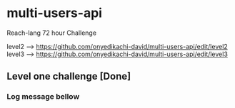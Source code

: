 # multi-users-api
Reach-lang 72 hour Challenge

level2 --> https://github.com/onyedikachi-david/multi-users-api/edit/level2
level3 --> https://github.com/onyedikachi-david/multi-users-api/edit/level3


## Level one challenge [Done]

### Log message bellow

<!-- ➔ Level 1 ($20)
      ◆ Write a program that allows multiple users to attach to the same contract.
          ● Define one (1) Participant to deploy the contract
          ● Define one (1) API participant
              ○ This allows multiple users to attach as Bob (Bobs)
          ● Create an array for the new users
          ● Create a function to reuse when creating new Bob users (Bobs).
              ○ This should include newTestAccount
              ○ This should include attaching the account to the backend
                  ◆ Be sure to attach to Alice’s contract information
              ○ Add only the address of each account to your users array
          ● This should be done in 2 files
              ○ index.rsh and index.mjs
          ● Console messages
              ○ Include a message when Alice is ready to accept Attachers
                  ◆ Alice should interact in an only block with this function
              ○ Include a message when you are creating new Bob users
              ○ Display your users array -->
<!-- #1 [internal] load build definition from Dockerfile
#1 sha256:e7b6e17114898b6232d8615e3e41e57dadf3821b87c9a7c3d5bed86cfe315854
#1 transferring dockerfile: 38B done
#1 DONE 0.0s

#2 [internal] load .dockerignore
#2 sha256:9e0e03c58215f7b32e94c55bc30b0bc7e0886d513334c0353d4a5fb212a91d91
#2 transferring context: 34B done
#2 DONE 0.0s

#3 [internal] load metadata for docker.io/reachsh/runner:0.1.11
#3 sha256:2053ff50adb62251da4a88ccb4b08b45a32f1c2042e08b65f8ecb2c5cd21f412
#3 DONE 0.0s

#6 [1/2] FROM docker.io/reachsh/runner:0.1.11
#6 sha256:1db9d00157f68f22bec4fbf6fc0231a1036d478eeeb01ef16a128a15f588a6f5
#6 DONE 0.0s

#5 [internal] load build context
#5 sha256:4d28d8d89952f443c5411c303b69500dbd760a776463d49af885fc1e62387eac
#5 transferring context: 3.48MB 2.5s done
#5 DONE 2.8s

#6 [1/2] FROM docker.io/reachsh/runner:0.1.11
#6 sha256:1db9d00157f68f22bec4fbf6fc0231a1036d478eeeb01ef16a128a15f588a6f5
#6 CACHED

#4 [2/2] COPY . /app
#4 sha256:fc1064788d0a9d1b052a5e432d5da7ea587c4cdea159b93544f5fdbd458d03ea
#4 DONE 16.8s

#7 exporting to image
#7 sha256:e8c613e07b0b7ff33893b694f7759a10d42e180f2b4dc349fb57dc6b71dcab00
#7 exporting layers
#7 exporting layers 9.4s done
#7 writing image sha256:b5e45545eed1ebf3de8d5912eedaa2905044508f2d3f3b09b447d74c8068f719
#7 writing image sha256:b5e45545eed1ebf3de8d5912eedaa2905044508f2d3f3b09b447d74c8068f719 0.0s done
#7 naming to docker.io/reachsh/reach-app-multi-users-api:0.1.11 0.0s done
#7 DONE 9.5s

Use 'docker scan' to run Snyk tests against images to find vulnerabilities and learn how to fix them
Creating reach-devnet-algo ... 
Creating reach-devnet-algo ... done
Creating 2022-07-23t14-55-33z-qbo2_reach-app-multi-users-api_run ... 
Creating 2022-07-23t14-55-33z-qbo2_reach-app-multi-users-api_run ... done

> index
> node --experimental-modules --unhandled-rejections=strict index.mjs

Creating deployer test account

        Contract was successfully deployed, contract info is: 3 -->
        
<!-- New user created...
New user created...
New user created...
New user created...
0: user address ==> "B5XN5OJXSDV2QPFAVU5KOEMVEKNZELCDQK3VR3HG5ZXINRUCOHM24WZJQA"
1: user address ==> "K4DLO4BT36ZDZGCQH35ESLHES7SLP6KKEFHPU44EDIQ54A523U6P2YPKIY"
2: user address ==> "UTBAHVNETXP532GJEQEBT433Q5NDD3BTPHHJBVVKBFGSRW7RNKOXWSC7FQ"
3: user address ==> "Z6FLNSX6T7WRAZRFNDUSKTE7573KDCVGOUNO7OJGVA4BAWMHI67MIVDMIQ"
 -->
